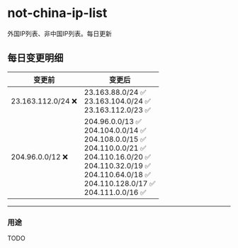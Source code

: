 # not-china-ip-list
外国IP列表、非中国IP列表。每日更新

每日变更明细
--------------------
|  变更前   | 变更后 |
|  ----  | ----  |
|  23.163.112.0/24 :x:  | 23.163.88.0/24 :white_check_mark: <br> 23.163.104.0/24 :white_check_mark: <br> 23.163.112.0/23 :white_check_mark: <br>  | 
|  204.96.0.0/12 :x:  | 204.96.0.0/13 :white_check_mark: <br> 204.104.0.0/14 :white_check_mark: <br> 204.108.0.0/15 :white_check_mark: <br> 204.110.0.0/21 :white_check_mark: <br> 204.110.16.0/20 :white_check_mark: <br> 204.110.32.0/19 :white_check_mark: <br> 204.110.64.0/18 :white_check_mark: <br> 204.110.128.0/17 :white_check_mark: <br> 204.111.0.0/16 :white_check_mark: <br>  | 

--------------------
### 用途
TODO
